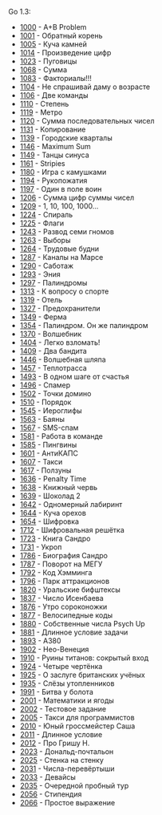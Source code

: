 Go 1.3:

- [1000](1000/main.go) - A+B Problem
- [1001](1001/main.go) - Обратный корень
- [1005](1005/main.go) - Куча камней
- [1014](1014/main.go) - Произведение цифр
- [1023](1023/main.go) - Пуговицы
- [1068](1068/main.go) - Сумма
- [1083](1083/main.go) - Факториалы!!!
- [1104](1104/main.go) - Не спрашивай даму о возрасте
- [1106](1106/main.go) - Две команды
- [1110](1110/main.go) - Степень
- [1119](1119/main.go) - Метро
- [1120](1120/main.go) - Сумма последовательных чисел
- [1131](1131/main.go) - Копирование
- [1139](1139/main.go) - Городские кварталы
- [1146](1146/main.go) - Maximum Sum
- [1149](1149/main.go) - Танцы синуса
- [1161](1161/main.go) - Stripies
- [1180](1180/main.go) - Игра с камушками
- [1194](1194/main.go) - Рукопожатия
- [1197](1197/main.go) - Один в поле воин
- [1206](1206/main.go) - Сумма цифр суммы чисел
- [1209](1209/main.go) - 1, 10, 100, 1000...
- [1224](1224/main.go) - Спираль
- [1225](1225/main.go) - Флаги
- [1243](1243/main.go) - Развод семи гномов
- [1263](1263/main.go) - Выборы
- [1264](1264/main.go) - Трудовые будни
- [1287](1287/main.go) - Каналы на Марсе
- [1290](1290/main.go) - Саботаж
- [1293](1293/main.go) - Эния
- [1297](1297/main.go) - Палиндромы
- [1313](1313/main.go) - К вопросу о спорте
- [1319](1319/main.go) - Отель
- [1327](1327/main.go) - Предохранители
- [1349](1349/main.go) - Ферма
- [1354](1354/main.go) - Палиндром. Он же палиндром
- [1370](1370/main.go) - Волшебник
- [1404](1404/main.go) - Легко взломать!
- [1409](1409/main.go) - Два бандита
- [1446](1446/main.go) - Волшебная шляпа
- [1457](1457/main.go) - Теплотрасса
- [1493](1493/main.go) - В одном шаге от счастья
- [1496](1496/main.go) - Спамер
- [1502](1502/main.go) - Точки домино
- [1510](1510/main.go) - Порядок
- [1545](1545/main.go) - Иероглифы
- [1563](1563/main.go) - Баяны
- [1567](1567/main.go) - SMS-спам
- [1581](1581/main.go) - Работа в команде
- [1585](1585/main.go) - Пингвины
- [1601](1601/main.go) - АнтиКАПС
- [1607](1607/main.go) - Такси
- [1617](1617/main.go) - Ползуны
- [1636](1636/main.go) - Penalty Time
- [1638](1638/main.go) - Книжный червь
- [1639](1639/main.go) - Шоколад 2
- [1642](1642/main.go) - Одномерный лабиринт
- [1644](1642/main.go) - Куча орехов
- [1654](1654/main.go) - Шифровка
- [1712](1712/main.go) - Шифровальная решётка
- [1723](1723/main.go) - Книга Сандро
- [1731](1731/main.go) - Укроп
- [1786](1786/main.go) - Биография Сандро
- [1787](1787/main.go) - Поворот на МЕГУ
- [1792](1792/main.go) - Код Хэмминга
- [1796](1796/main.go) - Парк аттракционов
- [1820](1820/main.go) - Уральские бифштексы
- [1837](1837/main.go) - Число Исенбаева
- [1876](1876/main.go) - Утро сороконожки
- [1877](1877/main.go) - Велосипедные коды
- [1880](1880/main.go) - Собственные числа Psych Up
- [1881](1881/main.go) - Длинное условие задачи
- [1893](1893/main.go) - A380
- [1902](1902/main.go) - Нео-Венеция
- [1910](1910/main.go) - Руины титанов: сокрытый вход
- [1924](1924/main.go) - Четыре чертёнка
- [1925](1925/main.go) - О заслуге британских учёных
- [1935](1935/main.go) - Слёзы утопленников
- [1991](1991/main.go) - Битва у болота
- [2001](2001/main.go) - Математики и ягоды
- [2002](2002/main.go) - Тестовое задание
- [2005](2005/main.go) - Такси для программистов
- [2010](2010/main.go) - Юный гроссмейстер Саша
- [2011](2011/main.go) - Длинное условие
- [2012](2012/main.go) - Про Гришу Н.
- [2023](2023/main.go) - Дональд-почтальон
- [2025](2025/main.go) - Стенка на стенку
- [2031](2031/main.go) - Числа-перевёртыши
- [2033](2033/main.go) - Девайсы
- [2035](2035/main.go) - Очередной пробный тур
- [2056](2056/main.go) - Стипендия
- [2066](2066/main.go) - Простое выражение
